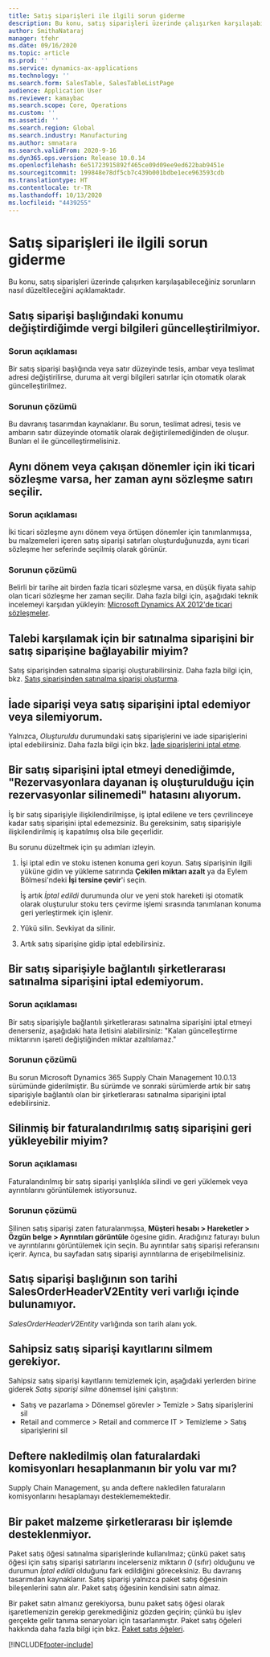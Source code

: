 ```yaml
---
title: Satış siparişleri ile ilgili sorun giderme
description: Bu konu, satış siparişleri üzerinde çalışırken karşılaşabileceğiniz sorunların nasıl düzeltileceğini açıklamaktadır.
author: SmithaNataraj
manager: tfehr
ms.date: 09/16/2020
ms.topic: article
ms.prod: ''
ms.service: dynamics-ax-applications
ms.technology: ''
ms.search.form: SalesTable, SalesTableListPage
audience: Application User
ms.reviewer: kamaybac
ms.search.scope: Core, Operations
ms.custom: ''
ms.assetid: ''
ms.search.region: Global
ms.search.industry: Manufacturing
ms.author: smnatara
ms.search.validFrom: 2020-9-16
ms.dyn365.ops.version: Release 10.0.14
ms.openlocfilehash: 6e51723915892f465ce09d09ee9ed622bab9451e
ms.sourcegitcommit: 199848e78df5cb7c439b001bdbe1ece963593cdb
ms.translationtype: HT
ms.contentlocale: tr-TR
ms.lasthandoff: 10/13/2020
ms.locfileid: "4439255"
---
```

# <a name="troubleshoot-sales-orders"></a>Satış siparişleri ile ilgili sorun giderme

Bu konu, satış siparişleri üzerinde çalışırken karşılaşabileceğiniz sorunların nasıl düzeltileceğini açıklamaktadır.

## <a name="the-tax-information-isnt-updated-if-i-change-the-location-on-a-sales-order-header"></a>Satış siparişi başlığındaki konumu değiştirdiğimde vergi bilgileri güncelleştirilmiyor.

### <a name="issue-description"></a>Sorun açıklaması

Bir satış siparişi başlığında veya satır düzeyinde tesis, ambar veya teslimat adresi değiştirilirse, duruma ait vergi bilgileri satırlar için otomatik olarak güncelleştirilmez.

### <a name="issue-resolution"></a>Sorunun çözümü

Bu davranış tasarımdan kaynaklanır. Bu sorun, teslimat adresi, tesis ve ambarın satır düzeyinde otomatik olarak değiştirilemediğinden de oluşur. Bunları el ile güncelleştirmelisiniz.

## <a name="if-there-are-two-trade-agreements-for-the-same-period-or-overlapping-periods-the-same-agreement-line-is-always-selected"></a>Aynı dönem veya çakışan dönemler için iki ticari sözleşme varsa, her zaman aynı sözleşme satırı seçilir.

### <a name="issue-description"></a>Sorun açıklaması

İki ticari sözleşme aynı dönem veya örtüşen dönemler için tanımlanmışsa, bu malzemeleri içeren satış siparişi satırları oluşturduğunuzda, aynı ticari sözleşme her seferinde seçilmiş olarak görünür.

### <a name="issue-resolution"></a>Sorunun çözümü

Belirli bir tarihe ait birden fazla ticari sözleşme varsa, en düşük fiyata sahip olan ticari sözleşme her zaman seçilir. Daha fazla bilgi için, aşağıdaki teknik incelemeyi karşıdan yükleyin: [Microsoft Dynamics AX 2012'de ticari sözleşmeler](https://www.axug.com/HigherLogic/System/DownloadDocumentFile.ashx?DocumentFileKey=3396a3a8-1f48-4d85-8cd6-5fa982f62e90).

## <a name="can-i-link-a-purchase-order-to-a-sales-order-to-fulfill-demand"></a>Talebi karşılamak için bir satınalma siparişini bir satış siparişine bağlayabilir miyim?

Satış siparişinden satınalma siparişi oluşturabilirsiniz. Daha fazla bilgi için, bkz. [Satış siparişinden satınalma siparişi oluşturma](tasks/create-purchase-order-sales-order.md).

## <a name="i-cant-cancel-or-delete-a-return-order-or-a-sales-order"></a>İade siparişi veya satış siparişini iptal edemiyor veya silemiyorum.

Yalnızca, *Oluşturuldu* durumundaki satış siparişlerini ve iade siparişlerini iptal edebilirsiniz. Daha fazla bilgi için bkz. [İade siparişlerini iptal etme](../service-management/cancel-return-order.md).

## <a name="when-i-try-to-cancel-a-sales-order-i-receive-a-reservations-cannot-be-removed-because-there-is-work-created-which-relies-on-the-reservations-error"></a>Bir satış siparişini iptal etmeyi denediğimde, "Rezervasyonlara dayanan iş oluşturulduğu için rezervasyonlar silinemedi" hatasını alıyorum.

İş bir satış siparişiyle ilişkilendirilmişse, iş iptal edilene ve ters çevrilinceye kadar satış siparişini iptal edemezsiniz. Bu gereksinim, satış siparişiyle ilişkilendirilmiş iş kapatılmış olsa bile geçerlidir.

Bu sorunu düzeltmek için şu adımları izleyin.

1. İşi iptal edin ve stoku istenen konuma geri koyun. Satış siparişinin ilgili yüküne gidin ve yükleme satırında **Çekilen miktarı azalt** ya da Eylem Bölmesi'ndeki **İşi tersine çevir**'i seçin.

    İş artık *İptal edildi* durumunda olur ve yeni stok hareketi işi otomatik olarak oluşturulur stoku ters çevirme işlemi sırasında tanımlanan konuma geri yerleştirmek için işlenir.

2. Yükü silin. Sevkiyat da silinir.
3. Artık satış siparişine gidip iptal edebilirsiniz.

## <a name="i-cant-cancel-an-intercompany-purchase-order-that-is-linked-to-a-sales-order"></a>Bir satış siparişiyle bağlantılı şirketlerarası satınalma siparişini iptal edemiyorum.

### <a name="issue-description"></a>Sorun açıklaması

Bir satış siparişiyle bağlantılı şirketlerarası satınalma siparişini iptal etmeyi denerseniz, aşağıdaki hata iletisini alabilirsiniz: "Kalan güncelleştirme miktarının işareti değiştiğinden miktar azaltılamaz."

### <a name="issue-resolution"></a>Sorunun çözümü

Bu sorun Microsoft Dynamics 365 Supply Chain Management 10.0.13 sürümünde giderilmiştir. Bu sürümde ve sonraki sürümlerde artık bir satış siparişiyle bağlantılı olan bir şirketlerarası satınalma siparişini iptal edebilirsiniz.

## <a name="can-i-restore-an-invoiced-sales-order-that-was-deleted"></a>Silinmiş bir faturalandırılmış satış siparişini geri yükleyebilir miyim?

### <a name="issue-description"></a>Sorun açıklaması

Faturalandırılmış bir satış siparişi yanlışlıkla silindi ve geri yüklemek veya ayrıntılarını görüntülemek istiyorsunuz.

### <a name="issue-resolution"></a>Sorunun çözümü

Silinen satış siparişi zaten faturalanmışsa, **Müşteri hesabı \> Hareketler \> Özgün belge \> Ayrıntıları görüntüle** ögesine gidin. Aradığınız faturayı bulun ve ayrıntılarını görüntülemek için seçin. Bu ayrıntılar satış siparişi referansını içerir. Ayrıca, bu sayfadan satış siparişi ayrıntılarına de erişebilmelisiniz.

## <a name="the-deadline-of-a-sales-order-header-cant-be-found-in-the-salesorderheaderv2entity-data-entity"></a>Satış siparişi başlığının son tarihi SalesOrderHeaderV2Entity veri varlığı içinde bulunamıyor.

*SalesOrderHeaderV2Entity* varlığında son tarih alanı yok.

## <a name="i-must-delete-orphaned-sales-order-records"></a>Sahipsiz satış siparişi kayıtlarını silmem gerekiyor.

Sahipsiz satış siparişi kayıtlarını temizlemek için, aşağıdaki yerlerden birine giderek *Satış siparişi silme* dönemsel işini çalıştırın:

- Satış ve pazarlama \> Dönemsel görevler \> Temizle \> Satış siparişlerini sil
- Retail and commerce \> Retail and commerce IT \> Temizleme \> Satış siparişlerini sil

## <a name="is-there-a-way-to-calculate-commissions-on-invoices-that-have-already-been-posted"></a>Deftere nakledilmiş olan faturalardaki komisyonları hesaplanmanın bir yolu var mı?

Supply Chain Management, şu anda deftere nakledilen faturaların komisyonlarını hesaplamayı desteklememektedir.

## <a name="a-bundle-item-isnt-supported-in-an-intercompany-process"></a>Bir paket malzeme şirketlerarası bir işlemde desteklenmiyor.

Paket satış öğesi satınalma siparişlerinde kullanılmaz; çünkü paket satış öğesi için satış siparişi satırlarını incelerseniz miktarın *0* (sıfır) olduğunu ve durumun *İptal edildi* olduğunu fark edildiğini göreceksiniz. Bu davranış tasarımdan kaynaklanır. Satış siparişi yalnızca paket satış öğesinin bileşenlerini satın alır. Paket satış öğesinin kendisini satın almaz.

Bir paket satın almanız gerekiyorsa, bunu paket satış öğesi olarak işaretlemenizin gerekip gerekmediğiniz gözden geçirin; çünkü bu işlev gerçekte gelir tanıma senaryoları için tasarlanmıştır. Paket satış öğeleri hakkında daha fazla bilgi için bkz. [Paket satış öğeleri](../../finance/accounts-receivable/revenue-recognition-setup.md#bundles).


[!INCLUDE[footer-include](../../includes/footer-banner.md)]